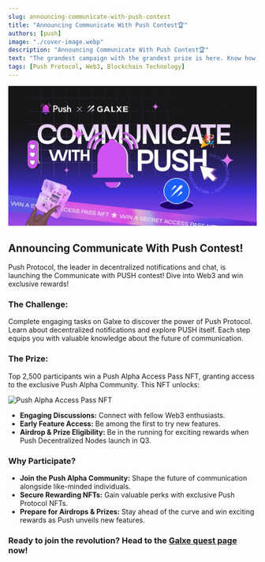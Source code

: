 ```yaml
---
slug: announcing-communicate-with-push-contest
title: "Announcing Communicate With Push Contest🏆"
authors: [push]
image: "./cover-image.webp"
description: "Announcing Communicate With Push Contest🏆"
text: "The grandest campaign with the grandest prize is here. Know how you can get a chance to win the rare Push Alpha Access Pass and what perks does it unlocks"
tags: [Push Protocol, Web3, Blockchain Technology]
---
```

![Cover Image of the Communicate With Push Contest🏆](./cover-image.webp)
<!--truncate-->

## Announcing Communicate With Push Contest!


Push Protocol, the leader in decentralized notifications and chat, is launching the Communicate with PUSH contest! Dive into Web3 and win exclusive rewards!

### The Challenge:

Complete engaging tasks on Galxe to discover the power of Push Protocol. Learn about decentralized notifications and explore PUSH itself. Each step equips you with valuable knowledge about the future of communication.


### The Prize:

Top 2,500 participants win a Push Alpha Access Pass NFT, granting access to the exclusive Push Alpha Community. This NFT unlocks:



![Push Alpha Access Pass NFT ](./image1.gif)

- **Engaging Discussions:** Connect with fellow Web3 enthusiasts.
- **Early Feature Access:** Be among the first to try new features.
- **Airdrop & Prize Eligibility:** Be in the running for exciting rewards when Push Decentralized Nodes launch in Q3.


### Why Participate?

- **Join the Push Alpha Community:** Shape the future of communication alongside like-minded individuals.
- **Secure Rewarding NFTs:** Gain valuable perks with exclusive Push Protocol NFTs.
- **Prepare for Airdrops & Prizes:** Stay ahead of the curve and win exciting rewards as Push unveils new features.


### Ready to join the revolution? Head to the [Galxe quest page](https://bit.ly/4anuEL5) now!
